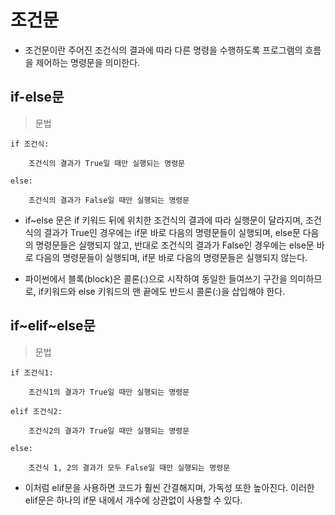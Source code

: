 # 조건문

- 조건문이란 주어진 조건식의 결과에 따라 다른 명령을 수행하도록 프로그램의 흐름을 제어하는 명령문을 의미한다.


## if-else문

> 문법

    if 조건식:

        조건식의 결과가 True일 때만 실행되는 명령문

    else:

        조건식의 결과가 False일 때만 실행되는 명령문


- if~else 문은 if 키워드 뒤에 위치한 조건식의 결과에 따라 실행문이 달라지며, 조건식의 결과가 True인 경우에는 if문 바로 다음의 명령문들이 실행되며, else문 다음의 명령문들은 실행되지 않고, 반대로 조건식의 결과가 False인 경우에는 else문 바로 다음의 명령문들이 실행되며, if문 바로 다음의 명령문들은 실행되지 않는다.


- 파이썬에서 블록(block)은 콜론(:)으로 시작하여 동일한 들여쓰기 구간을 의미하므로, if키워드와 else 키워드의 맨 끝에도 반드시 콜론(:)을 삽입해야 한다.



## if~elif~else문

> 문법

    if 조건식1:

        조건식1의 결과가 True일 때만 실행되는 명령문

    elif 조건식2:

        조건식2의 결과가 True일 때만 실행되는 명령문

    else:

        조건식 1, 2의 결과가 모두 False일 때만 실행되는 명령문


- 이처럼 elif문을 사용하면 코드가 훨씬 간결해지며, 가독성 또한 높아진다. 이러한 elif문은 하나의 if문 내에서 개수에 상관없이 사용할 수 있다.